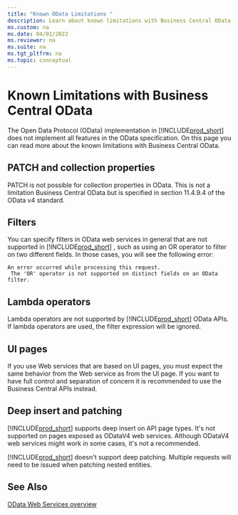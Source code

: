 ```yaml
---
title: "Known OData Limitations "
description: Learn about known limitations with Business Central OData.
ms.custom: na
ms.date: 04/01/2022
ms.reviewer: na
ms.suite: na
ms.tgt_pltfrm: na
ms.topic: conceptual
---
```


# Known Limitations with Business Central OData
The Open Data Protocol \(OData\) implementation in [!INCLUDE[prod_short](../developer/includes/prod_short.md)] does not implement all features in the OData specification. On this page you can read more about the known limitations with Business Central OData.

## PATCH and collection properties

PATCH is not possible for collection properties in OData. This is not a limitation Business Central OData but is specified in section 11.4.9.4 of the OData v4 standard.

## Filters

You can specify filters in OData web services in general that are not supported in [!INCLUDE[prod_short](../developer/includes/prod_short.md)] , such as using an OR operator to filter on two different fields. In those cases, you will see the following error:  
  
```  
An error occurred while processing this request.   
 The 'OR' operator is not supported on distinct fields on an OData filter.  
```  

## Lambda operators

Lambda operators are not supported by [!INCLUDE[prod_short](../developer/includes/prod_short.md)] OData APIs. If lambda operators are used, the filter expression will be ignored.

## UI pages
If you use Web services that are based on UI pages, you must expect the same behavior from the Web service as from the UI page. If you want to have full control and separation of concern it is recommended to use the Business Central APIs instead.

## Deep insert and patching

[!INCLUDE[prod_short](../developer/includes/prod_short.md)] supports deep insert on API page types. It's not supported on pages exposed as ODataV4 web services. Although ODataV4 web services might work in some cases, it's not a recommended.

[!INCLUDE[prod_short](../developer/includes/prod_short.md)] doesn't support deep patching. Multiple requests will need to be issued when patching nested entities.

## See Also

[OData Web Services overview](odata-web-services.md)   
